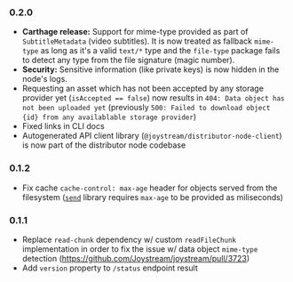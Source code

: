 ### 0.2.0

- **Carthage release:** Support for mime-type provided as part of `SubtitleMetadata` (video subtitles). It is now treated as fallback `mime-type` as long as it's a valid `text/*` type and the `file-type` package fails to detect any type from the file signature (magic number).
- **Security:** Sensitive information (like private keys) is now hidden in the node's logs.
- Requesting an asset which has not been accepted by any storage provider yet (`isAccepted == false`) now results in `404: Data object has not been uploaded yet` (previously `500: Failed to download object {id} from any availablable storage provider`)
- Fixed links in CLI docs
- Autogenerated API client library (`@joystream/distributor-node-client`) is now part of the distributor node codebase

### 0.1.2
- Fix cache `cache-control: max-age` header for objects served from the filesystem ([`send`](https://www.npmjs.com/package/send) library requires `max-age` to be provided as miliseconds) 

### 0.1.1
- Replace `read-chunk` dependency w/ custom `readFileChunk` implementation in order to fix the issue w/ data object `mime-type` detection (https://github.com/Joystream/joystream/pull/3723)
- Add `version` property to `/status` endpoint result
